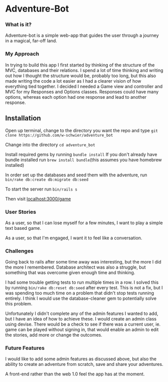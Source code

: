 # Adventure-Bot

### What is it?

Adventure-bot is a simple web-app that guides the user through a journey in a magical, far-off land.

### My Approach

In trying to build this app I first started by thinking of the structure of the MVC, databases and their relations.
I spend a lot of time thinking and writing out how I thought the structure would be, probably too long, but this also made writing the code a lot easier as I had a clearer vision of how everything tied together.
I decided I needed a Game view and controller and MVC for my Responses and Options classes.
Responses could have many options, whereas each option had one response and lead to another response.

## Installation

Open up terminal, change to the directory you want the repo and type ```git clone https://github.com/w-schwier/adventure_bot```

Change into the directory ```cd adventure_bot```

Install required gems by running ```bundle install``` If you don't already have bundle installed run ```brew install bundle```(this assumes you have homebrew installed)

In order set up the databases and seed them with the adventure, run ```bin/rake db:create db:migrate db:seed```

To start the server run ```bin/rails s```

Then visit [localhost:3000/game](http://localhost:3000/game)


### User Stories

As a user, so that I can lose myself for a few minutes, I want to play a simple text based game.

As a user, so that I'm engaged, I want it to feel like a conversation.

### Challenges

Going back to rails after some time away was interesting, but the more I did the more I remembered. Database architect was also a struggle, but something that was overcome given enough time and thinking.

I had some trouble getting tests to run multiple times in a row. I solved this by running ```bin/rake db:reset db:seed``` after every test. This is not a fix, but I was spending too much time on a problem that didn't stop tests running entirely. I think I would use the database-cleaner gem to potentially solve this problem.

Unfortunately I didn't complete any of the admin features I wanted to add, but I have an idea of how to achieve these.
I would create an admin class using devise. There would be a check to see if there was a current user, ie. game can be played without signing in, that would enable an admin to edit the stories, add more or change the outcomes.

### Future Features

I would like to add some admin features as discussed above, but also the ability to create an adventure from scratch, save and share your adventures.

A front-end rather than the web 1.0 feel the app has at the moment.
